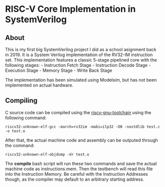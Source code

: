 # RISC-V Core Implementation in SystemVerilog
## About
This is my first big SystemVerilog project I did as a school asignment back in 2019. It is a System Verilog implementation of the RV32-IM instruction set.
This implementation features a classic 5-stage pipelined core with the following stages:
	- Instruction Fetch Stage
	- Instruction Decode Stage
	- Execution Stage
	- Memory Stage
	- Write Back Stage

The implementation has been simulated using Modelsim, but has not been implemented on actual hardware.

## Compiling
C source code can be compiled using the [riscv-gnu-toolchain](https://github.com/riscv-collab/riscv-gnu-toolchain) using the following command:

`riscv32-unknown-elf-gcc -march=rv32im -mabi=ilp32 -O0 -nostdlib test.c -o test.o`

After that, the actual machine code and assembly can be outputed through the command:

`riscv32-unknown-elf-objdump -dr test.o`


The **compile** bash script will run these two commands and save the actual machine code as instructions.mem. Then the testbench will read this file into the Instruction Memory. Be careful with the Instruction Addresses though, as the compiler may default to an arbitrary starting address.
